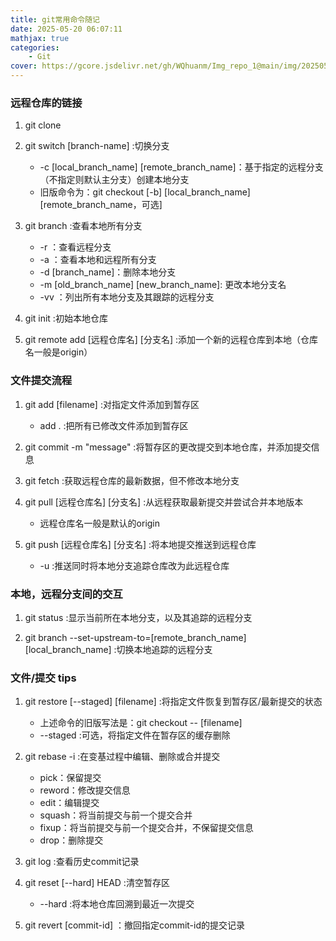 ```yaml
---
title: git常用命令随记
date: 2025-05-20 06:07:11
mathjax: true
categories: 
    - Git
cover: https://gcore.jsdelivr.net/gh/WQhuanm/Img_repo_1@main/img/202505270031578.png
---
```



### 远程仓库的链接
1. git clone <url>

1. git switch  [branch-name] :切换分支
    + -c [local_branch_name] [remote_branch_name]：基于指定的远程分支（不指定则默认主分支）创建本地分支
    + 旧版命令为：git checkout [-b] [local_branch_name] [remote_branch_name，可选]

1. git branch :查看本地所有分支
    + -r ：查看远程分支
    + -a ：查看本地和远程所有分支
    + -d [branch_name]：删除本地分支
    + -m [old_branch_name] [new_branch_name]: 更改本地分支名
    + -vv ：列出所有本地分支及其跟踪的远程分支

1. git init :初始本地仓库

1. git remote add [远程仓库名] [分支名] :添加一个新的远程仓库到本地（仓库名一般是origin）

### 文件提交流程
1. git add [filename] :对指定文件添加到暂存区
    + add . :把所有已修改文件添加到暂存区

1. git commit -m "message" :将暂存区的更改提交到本地仓库，并添加提交信息

1. git fetch :获取远程仓库的最新数据，但不修改本地分支

1. git pull [远程仓库名] [分支名] :从远程获取最新提交并尝试合并本地版本
    + 远程仓库名一般是默认的origin

1. git push [远程仓库名] [分支名] :将本地提交推送到远程仓库
    + -u :推送同时将本地分支追踪仓库改为此远程仓库

### 本地，远程分支间的交互
1. git status :显示当前所在本地分支，以及其追踪的远程分支

1. git branch --set-upstream-to=[remote_branch_name] [local_branch_name] :切换本地追踪的远程分支


### 文件/提交 tips
1. git restore [--staged] [filename] :将指定文件恢复到暂存区/最新提交的状态
    + 上述命令的旧版写法是：git checkout -- [filename]
    + --staged :可选，将指定文件在暂存区的缓存删除


1. git rebase -i :在变基过程中编辑、删除或合并提交
    + pick：保留提交
    + reword：修改提交信息
    + edit：编辑提交
    + squash：将当前提交与前一个提交合并
    + fixup：将当前提交与前一个提交合并，不保留提交信息
    + drop：删除提交

1. git log :查看历史commit记录

1. git reset [--hard] HEAD :清空暂存区
    + --hard :将本地仓库回溯到最近一次提交

1. git revert [commit-id] ：撤回指定commit-id的提交记录